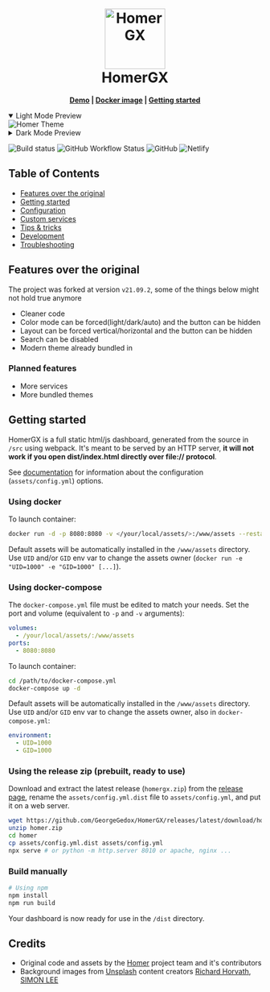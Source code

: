 <h1 align="center">
 <img
  width="120"
  alt="HomerGX"
  src="https://raw.githubusercontent.com/GeorgeGedox/HomerGX/master/public/logo.png">
    <br/>
    HomerGX
</h1>
<p align="center">
  <strong>
    <a href="https://homergx-demo.netlify.app/">Demo</a>
    |
    <a href="https://github.com/GeorgeGedox/HomerGX/pkgs/container/homergx">Docker image</a>
    |
    <a href="#getting-started">Getting started</a>
  </strong>
</p>

<details open>
<summary>Light Mode Preview</summary>
  <img alt="Homer Theme" src="https://raw.githubusercontent.com/GeorgeGedox/HomerGX/master/docs/screenshot-light.png">
</details>
<details>
<summary>Dark Mode Preview</summary>
  <img alt="Homer Theme" src="https://raw.githubusercontent.com/GeorgeGedox/HomerGX/master/docs/screenshot-dark.png">
</details>

![Build status](https://img.shields.io/github/workflow/status/georgegedox/homergx/Create%20Release)
![GitHub Workflow Status](https://img.shields.io/github/workflow/status/georgegedox/homergx/Lint?label=lint)
![GitHub](https://img.shields.io/github/license/georgegedox/homergx)
![Netlify](https://img.shields.io/netlify/423ddc71-a623-49be-aec3-3bef054b2c79)
## Table of Contents
- [Features over the original](#features)
- [Getting started](#getting-started)
- [Configuration](docs/configuration.md)
- [Custom services](docs/customservices.md)
- [Tips & tricks](docs/tips-and-tricks.md)
- [Development](docs/development.md)
- [Troubleshooting](docs/troubleshooting.md)

## Features over the original
The project was forked at version `v21.09.2`, some of the things below might not hold true anymore

- Cleaner code
- Color mode can be forced(light/dark/auto) and the button can be hidden
- Layout can be forced vertical/horizontal and the button can be hidden
- Search can be disabled
- Modern theme already bundled in

### Planned features
- More services
- More bundled themes

## Getting started

HomerGX is a full static html/js dashboard, generated from the source in `/src` using webpack. It's meant to be served by an HTTP server, **it will not work if you open dist/index.html directly over file:// protocol**.

See [documentation](docs/configuration.md) for information about the configuration (`assets/config.yml`) options.

### Using docker

To launch container:

```sh
docker run -d -p 8080:8080 -v </your/local/assets/>:/www/assets --restart=always ghcr.io/georgegedox/homergx:latest
```

Default assets will be automatically installed in the `/www/assets` directory. Use `UID` and/or `GID` env var to change the assets owner (`docker run -e "UID=1000" -e "GID=1000" [...]`).

### Using docker-compose

The `docker-compose.yml` file must be edited to match your needs.
Set the port and volume (equivalent to `-p` and `-v` arguments):

```yaml
volumes:
  - /your/local/assets/:/www/assets
ports:
  - 8080:8080
```

To launch container:

```sh
cd /path/to/docker-compose.yml
docker-compose up -d
```

Default assets will be automatically installed in the `/www/assets` directory. Use `UID` and/or `GID` env var to change the assets owner, also in `docker-compose.yml`:

```yaml
environment:
  - UID=1000
  - GID=1000
```

### Using the release zip (prebuilt, ready to use)

Download and extract the latest release (`homergx.zip`) from the [release page](https://github.com/GeorgeGedox/HomerGX/releases), rename the `assets/config.yml.dist` file to `assets/config.yml`, and put it on a web server.

```sh
wget https://github.com/GeorgeGedox/HomerGX/releases/latest/download/homergx.zip
unzip homer.zip
cd homer
cp assets/config.yml.dist assets/config.yml
npx serve # or python -m http.server 8010 or apache, nginx ...
```

### Build manually

```sh
# Using npm
npm install
npm run build
```

Your dashboard is now ready for use in the `/dist` directory.

## Credits
- Original code and assets by the [Homer](https://github.com/bastienwirtz/homer) project team and it's contributors
- Background images from [Unsplash](https://unsplash.com) content creators [Richard Horvath](https://unsplash.com/@orwhat), [SIMON LEE](https://unsplash.com/@simonppt)